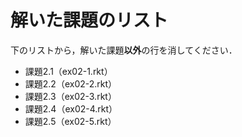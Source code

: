 # 解いた課題のリスト

下のリストから，解いた課題**以外**の行を消してください．

* 課題2.1（ex02-1.rkt）
* 課題2.2（ex02-2.rkt）
* 課題2.3（ex02-3.rkt）
* 課題2.4（ex02-4.rkt）
* 課題2.5（ex02-5.rkt）

